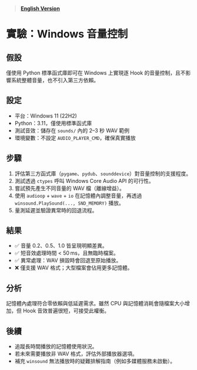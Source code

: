 > **[English Version](./windows-volume-control.md)**

# 實驗：Windows 音量控制

## 假設
僅使用 Python 標準函式庫即可在 Windows 上實現逐 Hook 的音量控制，且不影響系統整體音量，也不引入第三方依賴。

## 設定
- 平台：Windows 11 (22H2)
- Python：3.11，僅使用標準函式庫
- 測試音效：儲存在 `sounds/` 內的 2–3 秒 WAV 範例
- 環境變數：不設定 `AUDIO_PLAYER_CMD`，確保真實播放

## 步驟
1. 評估第三方函式庫（`pygame`、`pydub`、`sounddevice`）對音量控制的支援程度。
2. 測試透過 `ctypes` 呼叫 Windows Core Audio API 的可行性。
3. 嘗試預先產生不同音量的 WAV 檔（離線增益）。
4. 使用 `audioop` + `wave` + `io` 在記憶體內調整音量，再透過 `winsound.PlaySound(..., SND_MEMORY)` 播放。
5. 量測延遲並驗證異常時的回退流程。

## 結果
- ✅ 音量 0.2、0.5、1.0 皆呈現明顯差異。
- ✅ 短音效處理時間 < 50 ms，且無臨時檔案。
- ✅ 異常處理：WAV 損毀時會回退至原始播放。
- ❌ 僅支援 WAV 格式；大型檔案會佔用更多記憶體。

## 分析
記憶體內處理符合零依賴與低延遲需求。雖然 CPU 與記憶體消耗會隨檔案大小增加，但 Hook 音效普遍很短，可接受此權衡。

## 後續
- 追蹤長時間播放的記憶體使用狀況。
- 若未來需要播放非 WAV 格式，評估外部播放器選項。
- 補充 `winsound` 無法播放時的疑難排解指南（例如多媒體服務未啟動）。
